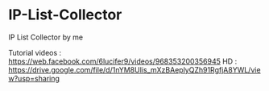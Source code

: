 # IP-List-Collector
IP List Collector by me

Tutorial videos : https://web.facebook.com/6lucifer9/videos/968353200356945
HD : https://drive.google.com/file/d/1nYM8UIis_mXzBAeplyQZh91RgfjA8YWL/view?usp=sharing
